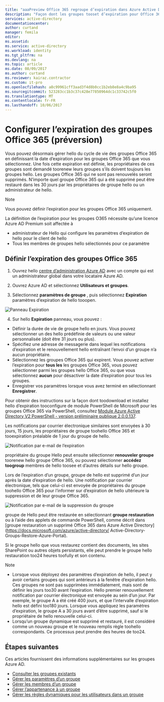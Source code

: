 ```yaml
---
title: "aaaPreview Office 365 regroupe d’expiration dans Azure Active Directory | Documents Microsoft"
description: "Façon dont les groupes tooset d’expiration pour Office 365 dans Azure Active Directory (version préliminaire)"
services: active-directory
documentationcenter: 
author: curtand
manager: femila
editor: 
ms.assetid: 
ms.service: active-directory
ms.workload: identity
ms.tgt_pltfrm: na
ms.devlang: na
ms.topic: article
ms.date: 08/09/2017
ms.author: curtand
ms.reviewer: kairaz.contractor
ms.custom: it-pro
ms.openlocfilehash: a8c99961cff3aad3f4d8b0cc1b2eb8e8a4c9ba95
ms.sourcegitcommit: 523283cc1b3c37c428e77850964dc1c33742c5f0
ms.translationtype: MT
ms.contentlocale: fr-FR
ms.lasthandoff: 10/06/2017
---
```

# <a name="configure-office-365-groups-expiration-preview"></a>Configurer l’expiration des groupes Office 365 (préversion)

Vous pouvez désormais gérer hello du cycle de vie des groupes Office 365 en définissant la date d’expiration pour les groupes Office 365 que vous sélectionnez. Une fois cette expiration est définie, les propriétaires de ces groupes sont demandé toorenew leurs groupes s’ils doivent toujours les groupes hello. Les groupes Office 365 qui ne sont pas renouvelés seront supprimés. N’importe quel groupe Office 365 qui a été supprimé peut être restauré dans les 30 jours par les propriétaires de groupe hello ou un administrateur de hello.  


> [!NOTE]
> Vous pouvez définir l’expiration pour les groupes Office 365 uniquement.
>
> La définition de l’expiration pour les groupes O365 nécessite qu’une licence Azure AD Premium soit affectée à
>   - administrateur de Hello qui configure les paramètres d’expiration de hello pour le client de hello
>   - Tous les membres de groupes hello sélectionnés pour ce paramètre

## <a name="set-office-365-groups-expiration"></a>Définir l’expiration des groupes Office 365

1. Ouvrez hello [centre d’administration Azure AD](https://aad.portal.azure.com) avec un compte qui est un administrateur global dans votre locataire Azure AD.

2. Ouvrez Azure AD et sélectionnez **Utilisateurs et groupes**.

3. Sélectionnez **paramètres de groupe** , puis sélectionnez **Expiration** paramètres d’expiration de hello tooopen.
  
  ![Panneau Expiration](./media/active-directory-groups-lifecycle-azure-portal/expiration-settings.png)

4. Sur hello **Expiration** panneau, vous pouvez :

  * Définir la durée de vie de groupe hello en jours. Vous pouvez sélectionner un des hello prédéfinie de valeurs ou une valeur personnalisée (doit être 31 jours ou plus). 
  * Spécifiez une adresse de messagerie dans lequel les notifications d’expiration et le renouvellement hello entraînant l’envoi d’un groupe n’a aucun propriétaire. 
  * Sélectionnez les groupes Office 365 qui expirent. Vous pouvez activer l’expiration pour **tous les** les groupes Office 365, vous pouvez sélectionner parmi les groupes hello Office 365, ou que vous sélectionnez **aucun** pour désactiver la date d’expiration pour tous les groupes.
  * Enregistrer vos paramètres lorsque vous avez terminé en sélectionnant **Enregistrer**.

Pour obtenir des instructions sur la façon dont toodownload et installez hello d’expiration tooconfigure de module PowerShell de Microsoft pour les groupes Office 365 via PowerShell, consultez [Module Azure Active Directory V2 PowerShell - version préliminaire publique 2.0.0.137](https://www.powershellgallery.com/packages/AzureADPreview/2.0.0.137).

Les notifications par courrier électronique similaires sont envoyées à 30 jours, 15 jours, les propriétaires de groupe toohello Office 365 et tooexpiration préalable de 1 jour du groupe de hello.

![Notification par e-mail de l’expiration](./media/active-directory-groups-lifecycle-azure-portal/expiration-notification.png)

propriétaire du groupe Hello peut ensuite sélectionner **renouveler groupe** toorenew hello groupe Office 365, ou pouvez sélectionner **accédez toogroup** membres de hello toosee et d’autres détails sur hello groupe.

Lors de l’expiration d’un groupe, groupe de hello est supprimé d’un jour après la date d’expiration de hello. Une notification par courrier électronique, tels que celui-ci est envoyée de propriétaires du groupe toohello Office 365 pour l’informer sur d’expiration de hello ultérieure la suppression et de leur groupe Office 365.

![Notification par e-mail de la suppression du groupe](./media/active-directory-groups-lifecycle-azure-portal/deletion-notification.png)

groupe de Hello peut être restaurée en sélectionnant **groupe restauration** ou à l’aide des applets de commande PowerShell, comme décrit dans [groupe restauration un supprimé Office 365 dans Azure Active Directory] (https://docs.microsoft.com/azure/active-directory/ Active-Directory-Groups-Restore-Azure-Portal).
    
Si le groupe hello que vous restaurez contient des documents, les sites SharePoint ou autres objets persistants, elle peut prendre le groupe hello restauration too24 heures toofully et son contenu.

> [!NOTE]
> * Lorsque vous déployez des paramètres d’expiration de hello, il peut y avoir certains groupes qui sont antérieurs à la fenêtre d’expiration hello. Ces groupes ne sont pas supprimées immédiatement, mais sont de définir les jours too30 avant l’expiration. Hello premier renouvellement notification par courrier électronique est envoyée au sein d’un jour. Par exemple, le groupe A a été créé 400 jours, et que l’intervalle d’expiration hello est défini too180 jours. Lorsque vous appliquez les paramètres d’expiration, le groupe A a 30 jours avant d’être supprimé, sauf si le propriétaire de hello renouvelle celui-ci.
> * Lorsqu’un groupe dynamique est supprimé et restauré, il est considéré comme un nouveau groupe et le nouveau remplis règle toohello correspondants. Ce processus peut prendre des heures de too24.

## <a name="next-steps"></a>Étapes suivantes
Ces articles fournissent des informations supplémentaires sur les groupes Azure AD.

* [Consulter les groupes existants](active-directory-groups-view-azure-portal.md)
* [Gérer les paramètres d’un groupe](active-directory-groups-settings-azure-portal.md)
* [Gérer les membres d’un groupe](active-directory-groups-members-azure-portal.md)
* [Gérer l’appartenance à un groupe](active-directory-groups-membership-azure-portal.md)
* [Gérer les règles dynamiques pour les utilisateurs dans un groupe](active-directory-groups-dynamic-membership-azure-portal.md)
